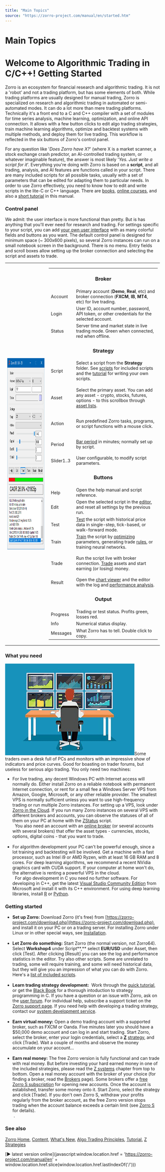 ```yaml
---
title: "Main Topics"
source: "https://zorro-project.com/manual/en/started.htm"
---
```


# Main Topics

# Welcome to Algorithmic Trading in C/C++! Getting Started

Zorro is an ecosystem for financial research and algorithmic trading. It is not a 'robot' and not a trading platform, but has some elements of both. While trading platforms are usually designed for manual trading, Zorro is specialized on research and algorithmic trading in automated or semi-automated modes. It can do a lot more than mere trading platforms. Technically it's a front end to a C and C++ compiler with a set of modules for time series analysis, machine learning, optimization, and online API connection. It allows with a few button clicks to edit algo trading strategies, train machine learning algorithms, optimize and backtest systems with multiple methods, and deploy them for live trading. This workflow is reflected in the six buttons of Zorro's control panel.

For any question like '_Does Zorro have X?_' (where X is a market scanner, a stock exchange crash predictor, an AI-controlled trading system, or whatever imaginable feature), the answer is most likely '_Yes. Just write a script for it_'. Everything you're doing with Zorro is based on a **script**, and all trading, analysis, and AI features are functions called in your script. There are many included scripts for all possible tasks, usually with a set of parameters that can be edited for adapting them to particular needs. In order to use Zorro effectively, you need to know how to edit and write scripts in the lite-C or C++ language. There are [books](247_Links_Books.md), [online courses](https://zorro-project.com/docs.php), and also a [short tutorial](tutorial_var.md) in this manual.

### Control panel

We admit: the user interface is more functional than pretty. But is has anything that you'll ever need for research and trading. For settings specific to your script, you can add [your own user interface](142_panel.md) with as many colorful fields and buttons as you want. The default control panel is designed for minimum space (~ 300x600 pixels), so several Zorro instances can run on a small notebook screen in the background. There is no menu. Entry fields and scroll boxes allow setting up the broker connection and selecting the script and assets to trade.

<table border="0"><tbody><tr><td><img align="left" height="622" src="../images/zorro.png" width="304"></td><td valign="top"><table border="0" width="490" style="height: 620"><tbody><tr><td colspan="2"><div align="center"><h3>Broker</h3></div></td></tr><tr><td class="tast"><div align="left">Account</div></td><td class="auto-style1">Primary account (<strong>Demo</strong>, <strong>Real</strong>, etc) and broker connection (<strong>FXCM</strong>, <strong>IB</strong>, <strong>MT4</strong>, etc) for live trading.</td></tr><tr><td class="tast" width="69"><div align="left">Login</div></td><td width="518">User ID, account number, password, API token, or other credentials for the selected account.</td></tr><tr><td class="tast"><div align="left">Status</div></td><td>Server time and market state in live trading mode. Green when connected, red when offline.</td></tr><tr><td colspan="2"><div align="center"><h3>Strategy</h3></div></td></tr><tr><td class="tast"><div align="left">Script</div></td><td>Select a script from the <strong>Strategy </strong>folder. See <a href="scripts.htm">scripts</a> for included scripts and the <a href="tutorial_var.htm">tutorial</a> for writing your own scripts.</td></tr><tr><td class="tast"><div align="left">Asset</div></td><td><p>Select the primary asset. You can add any asset - crypto, stocks, futures, options - to this scrollbox through <a href="account.htm">asset lists</a>.&nbsp;</p></td></tr><tr><td class="tast"><div align="left">Action</div></td><td><p>Run predefined Zorro tasks, programs, or script functions with a mouse click.</p></td></tr><tr><td class="tast"><div align="left">Period</div></td><td><p><a href="bars.htm">Bar period</a> in minutes; normally set up by script.&nbsp;</p></td></tr><tr><td class="tast"><div align="left">Slider1..3</div></td><td>User configurable, to modify script parameters.&nbsp;</td></tr><tr><td colspan="2"><div align="center"><h3>Buttons</h3></div></td></tr><tr><td class="tast"><div align="left">Help</div></td><td>Open the help manual and script reference.</td></tr><tr><td class="tast"><div align="left">Edit</div></td><td>Open the selected script in the <a href="npp.htm">editor</a>, and reset all settings by the previous run.</td></tr><tr><td class="tast"><div align="left">Test</div></td><td><a href="testing.htm">Test</a> the script with historical price data in single-step, tick-based, or walk-forward mode.</td></tr><tr><td class="tast">Train</td><td><a href="training.htm">Train</a> the script by <a href="optimize.htm">optimizing</a> parameters, generating trade <a href="advisor.htm">rules</a>, or training neural networks.</td></tr><tr><td class="tast"><div align="left">Trade</div></td><td><p>Run the script live with broker connection. <a href="trading.htm">Trade</a> assets and start earning (or losing) money.</p></td></tr><tr><td class="tast"><div align="left">Result</div></td><td>Open the <a href="chart.htm">chart viewer</a> and the editor with the log and <a href="performance.htm">performance analysis</a>.</td></tr><tr><td colspan="2"><div align="center"><h3>Output</h3></div></td></tr><tr><td class="tast"><div align="left">Progress</div></td><td>Trading or test status. Profits green, losses red.</td></tr><tr><td class="tast">Info</td><td>Numerical status display.&nbsp;</td></tr><tr><td class="tast">Messages</td><td>What Zorro has to tell. Double click to copy.</td></tr></tbody></table></td></tr></tbody></table>

### What you need

![](../images/monitors.jpg)Some traders own a desk full of PCs and monitors with an impressive show of indicators and price curves. Good for boasting on trader forums, but useless for serious algo trading. You only need two machines:

*   For live trading, any decent Windows PC with Internet access will normally do. Either install Zorro on a reliable notebook with permanent Internet connection, or rent for a small fee a Windows Server VPS from Amazon, Google, Microsoft, or any other reliable provider. The smallest VPS is normally sufficient unless you want to use high-frequency trading or run multiple Zorro instances. For setting up a VPS, look under [Zorro in the Cloud](vps.md). If you run many Zorro instances on several VPS with different brokers and accounts, you can observe the statuses of all of them on your PC at home with the [ZStatus](trading.htm#zstatus) script.  
      You also need an account with an [online broker](214_Brokers_Data_Feeds.md) (or several accounts with several brokers) that offer the asset types - currencies, stocks, options, digital coins - that you want to trade.  
     
*   For algorithm development your PC can't be powerful enough, since a lot training and backtesting will be involved. Get a machine with a fast processor, such as Intel i9 or AMD Ryzen, with at least 16 GB RAM and 8 cores. For deep learning algorithms, we recommend a recent NVidia graphics card with CUDA support. If your computer at home won't do, the alternative is renting a powerful VPS in the cloud.  
      For algo development in C you need no further software. For developing in C++, get the latest [Visual Studio Community Edition](dlls.md) from Microsoft and install it with its C++ environment. For using deep learning libraries, install [R](rbridge.md) or [Python](026_Python_Bridge.md).

### Getting started

*   **Set up Zorro:** Download Zorro (it's free) from [https://zorro-project.com/download.php](https://zorro-project.com/download.php), and install it on your PC or on a trading server. For installing Zorro under Linux or in other special ways, see [Installation](vps.md).  
     
*   **Let Zorro do something:** Start Zorro (the normal version, not Zorro64). Select **Workshop4** under Script**,** select **EUR/USD** under Asset, then click \[Test\]. After clicking \[Result\] you can see the log and performance statistics in the editor. Try also other scripts. Some are unrelated to trading, some will require training, and some will need historical data, but they will give you an impression of what you can do with Zorro. Here's a [list of included scripts](020_Included_Scripts.md).  
     
*   **Learn trading strategy development:**  Work through the [quick tutorial](tutorial_var.md), or get the [Black Book](247_Links_Books.md) for a thorough intoduction to strategy programming in C. If you have a question or an issue with Zorro, ask on the [user forum](http://www.opserver.de/ubb7/ubbthreads.php?ubb=cfrm&c=1). For individual help, subscribe a support ticket on the [Zorro support page](http://zorro-project.com/docs.php). If you need help with developing a trading strategy, contact our [system development service](http://zorro-project.com/development.php).  
        
*   **Earn virtual money:** Open a demo trading account with a supported broker, such as FXCM or Oanda. Five minutes later you should have a $50,000 demo account and can log in and start trading. Start Zorro, select the broker, enter your login credentials, select a **[Z](zsystems.md)** [strategy](zsystems.md), and click \[Trade\]. Wait a couple of months and observe the money accumulate on your account...  
     
*   **Earn real money:** The free Zorro version is fully functional and can trade with real money. But before investing your hard earned money in one of the included strategies, please read the [Z systems](zsystems.htm#income) chapter from top to bottom. Open a real money account with the broker of your choice (for finding a broker, read the [Brokers](brokers.md) page). Some brokers offer a [free Zorro S subscription](restrictions.md) for opening new accounts. Once the account is established, transfer some money onto it. Start Zorro, select the strategy and click \[Trade\]. If you don't own Zorro S, withdraw your profits regularly from the broker account, as the free Zorro version stops trading when the account balance exceeds a certain limit (see [Zorro S](restrictions.md) for details).  
     .

### See also

[Zorro Home](https://zorro-project.com/), [Content](001_Content.md), [What's New](003_What_s_New.md), [Algo Trading Principles](031_Strategy_Coding_1_8.md), [Tutorial](tutorial_var.md), [Z Strategies](zsystems.md)

[► latest version online](javascript:window.location.href = 'https://zorro-project.com/manual/en' + window.location.href.slice\(window.location.href.lastIndexOf\('/'\)\))